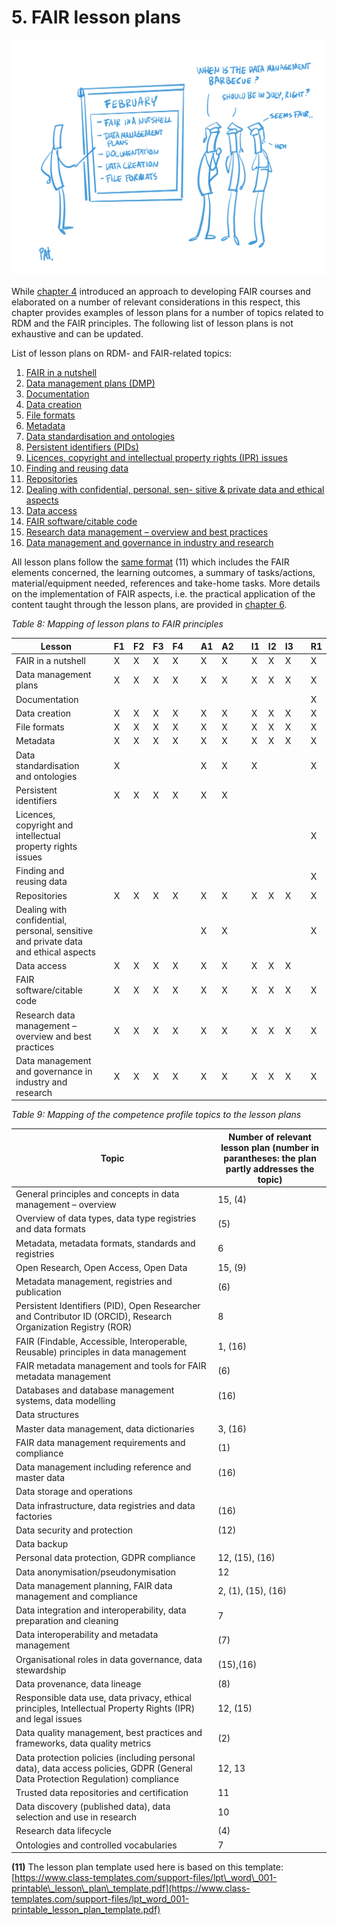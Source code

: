# 5. FAIR lesson plans

![](../Images/5_FAIR_curriculum_and_lesson_plans.PNG)

While [chapter 4](../4TeachingAndTrainingDesigns/1Introduction.md) introduced an approach to developing FAIR courses and elaborated on a number of relevant considerations in this respect, this chapter provides examples of lesson plans for a number of topics related to RDM and the FAIR principles. The following list of lesson plans is not exhaustive and can be updated.

List of lesson plans on RDM- and FAIR-related topics:

1. [FAIR in a nutshell](1LessonPlan.md)
2. [Data management plans (DMP)](2LessonPlan.md)
3. [Documentation](3LessonPlan.md)
4. [Data creation](4LessonPlan.md)
5. [File formats](5LessonPlan.md)
6. [Metadata](6LessonPlan.md)
7. [Data standardisation and ontologies](7LessonPlan.md)
8. [Persistent identifiers (PIDs)](8LessonPlan.md)
9. [Licences, copyright and intellectual property rights (IPR) issues](9LessonPlan.md)
10. [Finding and reusing data](10LessonPlan.md)
11. [Repositories](11LessonPlan.md)
12. [Dealing with confidential, personal, sen- sitive &amp; private data and ethical aspects](12LessonPlan.md)
13. [Data access](13LessonPlan.md)
14. [FAIR software/citable code](14LessonPlan.md)
15. [Research data management – overview and best practices](15LessonPlan.md)
16. [Data management and governance in industry and research](16LessonPlan.md)
 
All lesson plans follow the [same format](https://docs.google.com/document/d/1YO6U4Rq5s-g6dnpTVu6BD42jwt2-UqYiNFqZmzGKc2c/edit#heading=h.fzyhfqsl05zv) (11) which includes the FAIR elements concerned, the learning outcomes, a summary of tasks/actions, material/equipment needed, references and take-home tasks. More details on the implementation of FAIR aspects, i.e. the practical application of the content taught through the lesson plans, are provided in [chapter 6](../6ImplementingFAIR/1Introduction.md).

_Table 8: Mapping of lesson plans to FAIR principles_

| **Lesson** | | **F1** | **F2** | **F3** | **F4** | | **A1** | **A2** | | **I1** | **I2** | **I3** | | **R1** |
| --- | --- | --- | --- | --- | --- | --- | --- | --- | --- | --- | --- | --- | --- | --- |
| FAIR in a nutshell | | X | X | X | X | | X | X | | X | X | X | | X |
| Data management plans | | X | X | X | X | | X | X | | X | X | X | | X |
| Documentation | | | | | | | | | | | | | | X |
| Data creation | | X | X | X | X | | X | X | | X | X | X | | X |
| File formats | | X | X | X | X | | X | X | | X | X | X | | X |
| Metadata | | X | X | X | X | | X | X | | X | X | X | | X |
| Data standardisation and ontologies | | X | | | | | X | X | | X | | | | X |
| Persistent identifiers | | X | X | X | X | | X | X | | | | | | |
| Licences, copyright and intellectual property rights issues | | | | | | | | | | | | | | X |
| Finding and reusing data | | | | | | | | | | | | | | X |
| Repositories | | X | X | X | X | | X | X | | X | X | X | | X |
| Dealing with confidential, personal, sensitive and private data and ethical aspects | | | | | | | X | X | | | | | | X |
| Data access | | X | X | X | X | | X | X | | X | X | X | | |
| FAIR software/citable code | | X | X | X | X | | X | X | | X | X | X | | X |
| Research data management – overview and best practices | | X | X | X | X | | X | X | | X | X | X | | X |
| Data management and governance in industry and research | | X | X | X | X | | X | X | | X | X | X | | X |

_Table 9: Mapping of the competence profile topics to the lesson plans_

| **Topic** | **Number of relevant lesson plan** (number in parantheses: the plan partly addresses the topic) |
| --- | --- |
| General principles and concepts in data management – overview | 15, (4) |
| Overview of data types, data type registries and data formats | (5) |
| Metadata, metadata formats, standards and registries | 6 |
| Open Research, Open Access, Open Data | 15, (9) |
| Metadata management, registries and publication | (6) |
| Persistent Identifiers (PID), Open Researcher and Contributor ID (ORCID), Research Organization Registry (ROR) | 8 |
| FAIR (Findable, Accessible, Interoperable, Reusable) principles in data management | 1, (16) |
| FAIR metadata management and tools for FAIR metadata management | (6) |
| Databases and database management systems, data modelling | (16) |
| Data structures | |
| Master data management, data dictionaries | 3, (16) |
| FAIR data management requirements and compliance | (1) |
| Data management including reference and master data | (16) |
| Data storage and operations | |
| Data infrastructure, data registries and data factories | (16) |
| Data security and protection | (12) |
| Data backup | |
| Personal data protection, GDPR compliance | 12, (15), (16) |
| Data anonymisation/pseudonymisation | 12 |
| Data management planning, FAIR data management and compliance | 2, (1), (15), (16) |
| Data integration and interoperability, data preparation and cleaning | 7 |
| Data interoperability and metadata management | (7) |
| Organisational roles in data governance, data stewardship | (15),(16) |
| Data provenance, data lineage | (8) |
| Responsible data use, data privacy, ethical principles, Intellectual Property Rights (IPR) and legal issues | 12, (15) |
| Data quality management, best practices and frameworks, data quality metrics | (2) |
| Data protection policies (including personal data), data access policies, GDPR (General Data Protection Regulation) compliance | 12, 13 |
| Trusted data repositories and certification | 11 |
| Data discovery (published data), data selection and use in research | 10 |
| Research data lifecycle | (4) |
| Ontologies and controlled vocabularies | 7 |

**(11)** The lesson plan template used here is based on this template: [https://www.class-templates.com/support-files/lpt\_word\_001-printable\_lesson\_plan\_template.pdf](https://www.class-templates.com/support-files/lpt_word_001-printable_lesson_plan_template.pdf)
